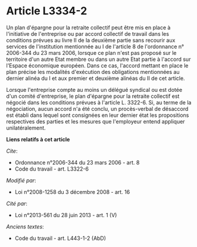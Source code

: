 # Article L3334-2

Un plan d'épargne pour la retraite collectif peut être mis en place à l'initiative de l'entreprise ou par accord collectif de
travail dans les conditions prévues au livre II de la deuxième partie sans recourir aux services de l'institution mentionnée
au I de l'article 8 de l'ordonnance n° 2006-344 du 23 mars 2006, lorsque ce plan n'est pas proposé sur le territoire d'un
autre Etat membre ou dans un autre Etat partie à l'accord sur l'Espace économique européen. Dans ce cas, l'accord mettant en
place le plan précise les modalités d'exécution des obligations mentionnées au dernier alinéa du I et aux premier et deuxième
alinéas du II de cet article. 

Lorsque l'entreprise compte au moins un délégué syndical ou est dotée d'un comité d'entreprise, le plan d'épargne pour la
retraite collectif est négocié dans les conditions prévues à l'article L. 3322-6. Si, au terme de la négociation, aucun
accord n'a été conclu, un procès-verbal de désaccord est établi dans lequel sont consignées en leur dernier état les
propositions respectives des parties et les mesures que l'employeur entend appliquer unilatéralement.

**Liens relatifs à cet article**

_Cite_:

  - Ordonnance n°2006-344 du 23 mars 2006 - art. 8
  - Code du travail - art. L3322-6

_Modifié par_:

  - Loi n°2008-1258 du 3 décembre 2008 - art. 16

_Cité par_:

  - Loi n°2013-561 du 28 juin 2013 - art. 1 (V)

_Anciens textes_:

  - Code du travail - art. L443-1-2 (AbD)
